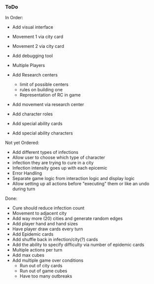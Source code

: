 ### ToDo

In Order:
* Add visual interface

* Movement 1 via city card
* Movement 2 via city card

* Add debugging tool

* Multiple Players

* Add Research centers
    * limit of possible centers
    * rules on building one
    * Representation of RC in game
* Add movement via research center

* Add character roles
* Add special ability cards
* Add special ability characters

Not yet Ordered:
* Add different types of infections
* Allow user to choose which type of character
* infection they are trying to cure in a city
* Infection intensity goes up with each epicemic
* Error Handling
* Separate game logic from interaction logic and display logic
* Allow setting up all actions before "executing" them or like an undo during turn

Done:
* Cure should reduce infection count
* Movement to adjacent city
* Add way more (20) cities and generate random edges
* Add player hand and hand sizes
* Have player draw cards every turn
* Add Epidemic cards
* Add shuffle back in infection/city(?) cards
* Add the ability to specify difficulty via number of epidemic cards
* Multiple actions per turn
* Add max cubes
* Add multiple game over conditions
  * Run out of city cards
  * Run out of game cubes
  * Have too many outbreaks